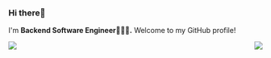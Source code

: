 ### Hi there👋

I'm **Backend Software Engineer👨🏻‍💻.** Welcome to my GitHub profile!

<img align="right" src="https://komarev.com/ghpvc/?username=MagomedovArthur&color=2ECC40&label=PROFILE+VIEWS"/>
<img src="https://github-readme-stats.vercel.app/api?username=MagomedovArthur&title_color=0074D9&text_color=E5C07B&icon_color=2ECC40&border_color=30363D&bg_color=161B22&show_icons=true&cache_seconds=1800&locale=en&border_radius=5&hide=,issues,&count_private=true&include_all_commit=true"/>
